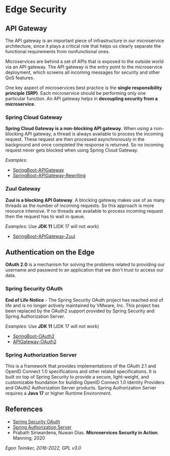 # Edge Security 

## API Gateway
The API gateway is an important piece of infrastructure in our microservice architecture,
since it plays a critical role that helps us clearly separate the functional requirements
from nonfunctional ones.

Microservices are behind a set of APIs that is exposed to the outside world via an API
gateway.
The API gateway is the entry point to the microservice deployment, which screens all
incoming messages for security and other QoS features.

One key aspect of microservices best practice is the **single responsibility principle (SRP)**.
Each microservice should be performing only one particular function.
An API gateway helps in **decoupling security from a microservice**.

### Spring Cloud Gateway

**Spring Cloud Gateway is a non-blocking API gateway**. 
When using a non-blocking API gateway, a thread is always available to process the incoming request. 
These request are then processed asynchronously in the background and once completed the response is 
returned. So no incoming request never gets blocked when using Spring Cloud Gateway.

_Examples_:
   * [SpringBoot-APIGateway](SpringBoot-API-Gateway)
   * [SpringBoot-APIGateway-Rewriting](SpringBoot-API-Gateway-Rewriting)


### Zuul Gateway
**Zuul is a blocking API Gateway**.
A blocking gateway makes use of as many threads as the number of incoming requests.
So this approach is more resource intensive. If no threads are available to process incoming
request then the request has to wait in queue.

_Examples_: Use **JDK 11** (JDK 17 will not work)
   * [SpringBoot-APIGateway-Zuul](SpringBoot-APIGateway-Zuul)


## Authentication on the Edge

**OAuth 2.0** is a mechanism for solving the problems related to providing our
username and password to an application that we don't trust to access our data.

### Spring Security OAuth 
**End of Life Notice** - 
The Spring Security OAuth project has reached end of life and is no longer actively maintained by VMware, Inc.
This project has been replaced by the OAuth2 support provided by Spring Security and Spring Authorization Server.

_Examples_: Use **JDK 11** (JDK 17 will not work)
* [SpringBoot-OAuth2](SpringBoot-OAuth2)
* [APIGateway-OAuth2](APIGateway-OAuth2)
    

### Spring Authorization Server
 This is a framework that provides implementations of the OAuth 2.1 and OpenID Connect 1.0
 specifications and other related specifications. It is built on top of Spring Security to provide a secure,
 light-weight, and customizable foundation for building OpenID Connect 1.0 Identity Providers and OAuth2 Authorization
 Server products.
 Spring Authorization Server requires a **Java 17** or higher Runtime Environment.

## References
* [Spring Security OAuth](https://spring.io/projects/spring-security-oauth)
* [Spring Authorization Server](https://spring.io/projects/spring-authorization-server)
* Prabath Siriwardena, Nuwan Dias. **Microservices Security in Action**. Manning, 2020

*Egon Teiniker, 2016-2022, GPL v3.0*

